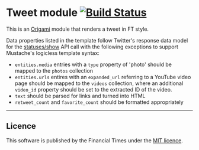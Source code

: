 # Tweet module [![Build Status](https://circleci.com/gh/Financial-Times/o-tweet.png?style=shield&circle-token=ec13830917eba5980ee00d18b1c6aa2ab26c0796)](https://circleci.com/gh/Financial-Times/o-tweet)

This is an [Origami](http://origami.ft.com) module that renders a tweet in FT style.

Data properties listed in the template follow Twitter's response data model for the [statuses/show](https://dev.twitter.com/docs/api/1.1/get/statuses/show/%3Aid) API call with the following exceptions to support Mustache's logicless template syntax:

* `entities.media` entries with a `type` property of 'photo' should be mapped to the `photos` collection
* `entities.urls` entires with an `expanded_url` referring to a YouTube video page should be mapped to the `videos` collection, where an additional `video_id` property should be set to the extracted ID of the video.
* `text` should be parsed for links and turned into HTML
* `retweet_count` and `favorite_count` should be formatted appropriately

----

## Licence

This software is published by the Financial Times under the [MIT licence](http://opensource.org/licenses/MIT).
